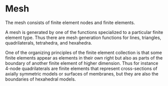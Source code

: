 # Mesh

The mesh consists of finite element nodes  and  finite elements. 

A mesh  is generated by one of the functions specialized to a particular finite element type. Thus there are  mesh generation functions for lines, triangles, quadrilaterals, tetrahedra, and hexahedra.

One of the  organizing principles of the  finite element collection  is that some finite elements appear as elements in their own right but also as  parts of the boundary of another  finite element of higher dimension.  Thus  for instance  4-node  quadrilaterals  are finite elements that represent cross-sections of  axially symmetric models or surfaces  of membranes,  but they are also the boundaries of hexahedral  models.
